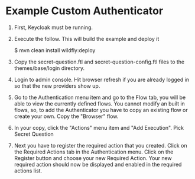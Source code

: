 Example Custom Authenticator
===================================================

1. First, Keycloak must be running.

2. Execute the follow.  This will build the example and deploy it

   $ mvn clean install wildfly:deploy

3. Copy the secret-question.ftl and secret-question-config.ftl files to the themes/base/login directory.

4. Login to admin console.  Hit browser refresh if you are already logged in so that the new providers show up.

5. Go to the Authentication menu item and go to the Flow tab, you will be able to view the currently
   defined flows.  You cannot modify an built in flows, so, to add the Authenticator you
   have to copy an existing flow or create your own.  Copy the "Browser" flow.

6. In your copy, click the "Actions" menu item and "Add Execution".  Pick Secret Question

7. Next you have to register the required action that you created. Click on the Required Actions tab in the Authentication menu.
   Click on the Register button and choose your new Required Action.
   Your new required action should now be displayed and enabled in the required actions list.

